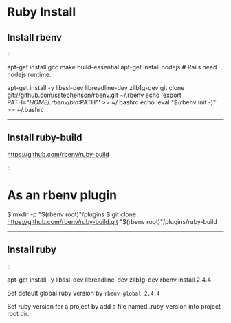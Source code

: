 ﻿---
layout: single
position: Developer
---

# Ruby Install


## Install rbenv


::

  apt-get install gcc make build-essential
  apt-get install nodejs # Rails need nodejs runtime.

  apt-get install -y libssl-dev libreadline-dev zlib1g-dev
  git clone git://github.com/sstephenson/rbenv.git ~/.rbenv
  echo 'export PATH="$HOME/.rbenv/bin:$PATH"' >> ~/.bashrc
  echo 'eval "$(rbenv init -)"' >> ~/.bashrc

--------------------------------
Install ruby-build 
--------------------------------

https://github.com/rbenv/ruby-build

::

  # As an rbenv plugin
  $ mkdir -p "$(rbenv root)"/plugins
  $ git clone https://github.com/rbenv/ruby-build.git "$(rbenv root)"/plugins/ruby-build

--------------------------------
Install ruby
--------------------------------

::

  apt-get install -y libssl-dev libreadline-dev zlib1g-dev
  rbenv install 2.4.4

Set default global ruby version by `rbenv global 2.4.4`

Set ruby version for a project by add a file named .ruby-version into project root dir.
